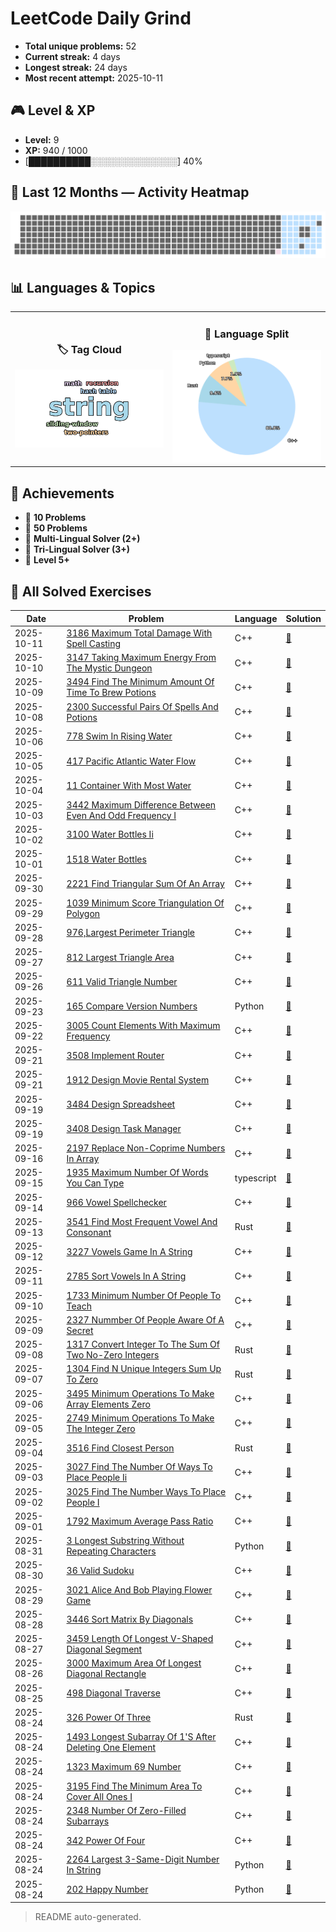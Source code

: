 # LeetCode Daily Grind

- **Total unique problems:** 52
- **Current streak:** 4 days
- **Longest streak:** 24 days
- **Most recent attempt:** 2025-10-11

## 🎮 Level & XP
- **Level:** 9  
- **XP:** 940 / 1000  
- [██████████░░░░░░░░░░░░░░] 40%


## 📆 Last 12 Months — Activity Heatmap
![Activity Heatmap](assets/heatmap.png)

## 📊 Languages & Topics

<table>
<tr>
<td width="50%" align="center">

### 🏷️ Tag Cloud
<img src="assets/tags_cloud.png" width="100%">

</td>
<td width="50%" align="center">

### 🧩 Language Split
<img src="assets/lang_pie.png" width="100%">

</td>
</tr>
</table>

## 🏅 Achievements
- 🥉 **10 Problems**
- 🥈 **50 Problems**
- 🧠 **Multi-Lingual Solver (2+)**
- 🧩 **Tri-Lingual Solver (3+)**
- 🚀 **Level 5+**


## 📜 All Solved Exercises
| Date | Problem | Language | Solution |
|------|---------|----------|----------|
| 2025-10-11 | [3186 Maximum Total Damage With Spell Casting](https://leetcode.com/problems/maximum-total-damage-with-spell-casting/) | C++ | [📄](cpp/3186.maximum_total_damage_with_spell_casting.cpp) |
| 2025-10-10 | [3147 Taking Maximum Energy From The Mystic Dungeon](https://leetcode.com/problems/taking-maximum-energy-from-the-mystic-dungeon/) | C++ | [📄](cpp/3147.taking_maximum_energy_From_the_mystic_dungeon.cpp) |
| 2025-10-09 | [3494 Find The Minimum Amount Of Time To Brew Potions](https://leetcode.com/problems/find-the-minimum-amount-of-time-to-brew-potions/) | C++ | [📄](cpp/3494.find_the_minimum_amount_of_time_to_brew_potions.cpp) |
| 2025-10-08 | [2300 Successful Pairs Of Spells And Potions](https://leetcode.com/problems/successful-pairs-of-spells-and-potions/) | C++ | [📄](cpp/2300.successful_pairs_of_spells_and_potions.cpp) |
| 2025-10-06 | [778 Swim In Rising Water](https://leetcode.com/problems/swim-in-rising-water/) | C++ | [📄](cpp/778.swim_in_rising_water.cpp) |
| 2025-10-05 | [417 Pacific Atlantic Water Flow](https://leetcode.com/problems/pacific-atlantic-water-flow/description) | C++ | [📄](cpp/417.pacific_atlantic_water_flow.cpp) |
| 2025-10-04 | [11 Container With Most Water](https://leetcode.com/problems/container-with-most-water/description) | C++ | [📄](cpp/11.container_with_most_water.cpp) |
| 2025-10-03 | [3442 Maximum Difference Between Even And Odd Frequency I](https://leetcode.com/problems/maximum-difference-between-even-and-odd-frequency-i/description) | C++ | [📄](cpp/3442.maximum_difference_between_even_and_odd_frequency_i.cpp) |
| 2025-10-02 | [3100 Water Bottles Ii](https://leetcode.com/problems/water-bottles-ii/description) | C++ | [📄](cpp/3100.water_bottles_ii.cpp) |
| 2025-10-01 | [1518 Water Bottles](https://leetcode.com/problems/water-bottles/description) | C++ | [📄](cpp/1518.water_bottles.cpp) |
| 2025-09-30 | [2221 Find Triangular Sum Of An Array](https://leetcode.com/problems/find-triangular-sum-of-an-array/description) | C++ | [📄](cpp/2221.find_triangular_sum_of_an_array.cpp) |
| 2025-09-29 | [1039 Minimum Score Triangulation Of Polygon](https://leetcode.com/problems/minimum-score-triangulation-of-polygon/description) | C++ | [📄](cpp/1039.minimum_score_triangulation_of_polygon.cpp) |
| 2025-09-28 | [976,Largest Perimeter Triangle](https://leetcode.com/problems/largest-perimeter-triangle/description) | C++ | [📄](cpp/976,largest_perimeter_triangle.cpp) |
| 2025-09-27 | [812 Largest Triangle Area](https://leetcode.com/problems/largest-triangle-area/description) | C++ | [📄](cpp/812.largest_triangle_area.cpp) |
| 2025-09-26 | [611 Valid Triangle Number](https://leetcode.com/problems/valid-triangle-number/description) | C++ | [📄](cpp/611.valid_triangle_number.cpp) |
| 2025-09-23 | [165 Compare Version Numbers](https://leetcode.com/problems/compare-version-numbers/description) | Python | [📄](py/165.compare_version_numbers.py) |
| 2025-09-22 | [3005 Count Elements With Maximum Frequency](https://leetcode.com/problems/count-elements-with-maximum-frequency/description) | C++ | [📄](cpp/3005.count_elements_with_maximum_frequency.cpp) |
| 2025-09-21 | [3508 Implement Router](https://leetcode.com/problems/implement-router/description) | C++ | [📄](cpp/3508.implement_router.cpp) |
| 2025-09-21 | [1912 Design Movie Rental System](https://leetcode.com/problems/implement-router/description) | C++ | [📄](cpp/1912.design_movie_rental_system.cpp) |
| 2025-09-19 | [3484 Design Spreadsheet](https://leetcode.com/problems/design-spreadsheet/description) | C++ | [📄](cpp/3484.design_spreadsheet.cpp) |
| 2025-09-19 | [3408 Design Task Manager](https://leetcode.com/problems/design-task-manager/description) | C++ | [📄](cpp/3408.design_task_manager.cpp) |
| 2025-09-16 | [2197 Replace Non-Coprime Numbers In Array](https://leetcode.com/problems/replace-non-coprime-numbers-in-array/description) | C++ | [📄](cpp/2197.replace_non-coprime_numbers_in_array.cpp) |
| 2025-09-15 | [1935 Maximum Number Of Words You Can Type](https://leetcode.com/problems/maximum-number-of-words-you-can-type/description) | typescript | [📄](typescript/1935.maximum_number_of_words_you_can_type.ts) |
| 2025-09-14 | [966 Vowel Spellchecker](https://leetcode.com/problems/vowel-spellchecker/description/) | C++ | [📄](cpp/966.vowel_spellchecker.cpp) |
| 2025-09-13 | [3541 Find Most Frequent Vowel And Consonant](https://leetcode.com/problems/find-most-frequent-vowel-and-consonant/description) | Rust | [📄](rust/3541.find_most_frequent_vowel_and_consonant.rs) |
| 2025-09-12 | [3227 Vowels Game In A String](https://leetcode.com/problems/vowels-game-in-a-string/description) | C++ | [📄](cpp/3227.vowels_game_in_a_string.cpp) |
| 2025-09-11 | [2785 Sort Vowels In A String](https://leetcode.com/problems/sort-vowels-in-a-string/description) | C++ | [📄](cpp/2785.sort_vowels_in_a_string.cpp) |
| 2025-09-10 | [1733 Minimum Number Of People To Teach](https://leetcode.com/problems/minimum-number-of-people-to-teach/description) | C++ | [📄](cpp/1733.minimum_number_of_people_to_teach.cpp) |
| 2025-09-09 | [2327 Nummber Of People Aware Of A Secret](https://leetcode.com/problems/number-of-people-aware-of-a-secret/description/) | C++ | [📄](cpp/2327.nummber_of_people_aware_of_a_secret.cpp) |
| 2025-09-08 | [1317 Convert Integer To The Sum Of Two No-Zero Integers](https://leetcode.com/problems/convert-integer-to-the-sum-of-two-no-zero-integers/description/) | Rust | [📄](rust/1317.convert_integer_to_the_sum_of_two_no-zero_integers.rs) |
| 2025-09-07 | [1304 Find N Unique Integers Sum Up To Zero](https://leetcode.com/problems/find-n-unique-integers-sum-up-to-zero/description) | Rust | [📄](rust/1304.find_n_unique_integers_sum_up_to_zero.rs) |
| 2025-09-06 | [3495 Minimum Operations To Make Array Elements Zero](https://leetcode.com/problems/minimum-operations-to-make-array-elements-zero/description) | C++ | [📄](cpp/3495.minimum_operations_to_make_array_elements_zero.cpp) |
| 2025-09-05 | [2749 Minimum Operations To Make The Integer Zero](https://leetcode.com/problems/minimum-operations-to-make-the-integer-zero/description/) | C++ | [📄](cpp/2749.minimum_operations_to_make_the_integer_zero.cpp) |
| 2025-09-04 | [3516 Find Closest Person](https://leetcode.com/problems/find-closest-person/description/) | Rust | [📄](rust/3516.find_closest_person.rs) |
| 2025-09-03 | [3027 Find The Number Of Ways To Place People Ii](https://leetcode.com/problems/find-the-number-of-ways-to-place-people-ii/description) | C++ | [📄](cpp/3027.find_the_number_of_ways_to_place_people_ii.cpp) |
| 2025-09-02 | [3025 Find The Number Ways To Place People I](https://leetcode.com/problems/find-the-number-of-ways-to-place-people-i/description) | C++ | [📄](cpp/3025.find_the_number_ways_to_place_people_i.cpp) |
| 2025-09-01 | [1792 Maximum Average Pass Ratio](https://leetcode.com/problems/maximum-average-pass-ratio/description) | C++ | [📄](cpp/1792.maximum_average_pass_ratio.cpp) |
| 2025-08-31 | [3 Longest Substring Without Repeating Characters](https://leetcode.com/problems/longest-substring-without-repeating-characters/description) | Python | [📄](py/3.longest_substring_without_repeating_characters.py) |
| 2025-08-30 | [36 Valid Sudoku](https://leetcode.com/problems/valid-sudoku/description/) | C++ | [📄](cpp/36.valid_sudoku.cpp) |
| 2025-08-29 | [3021 Alice And Bob Playing Flower Game](https://leetcode.com/problems/alice-and-bob-playing-flower-game/description/) | C++ | [📄](cpp/3021.alice_and_bob_playing_flower_game.cpp) |
| 2025-08-28 | [3446 Sort Matrix By Diagonals](https://leetcode.com/problems/sort-matrix-by-diagonals/description) | C++ | [📄](cpp/3446.sort_matrix_by_diagonals.cpp) |
| 2025-08-27 | [3459 Length Of Longest V-Shaped Diagonal Segment](https://leetcode.com/problems/length-of-longest-v-shaped-diagonal-segment/) | C++ | [📄](cpp/3459.length_of_longest_v-shaped_diagonal_segment.cpp) |
| 2025-08-26 | [3000 Maximum Area Of Longest Diagonal Rectangle](https://leetcode.com/problems/maximum-area-of-longest-diagonal-rectangle/description) | C++ | [📄](cpp/3000.maximum_area_of_longest_diagonal_rectangle.cpp) |
| 2025-08-25 | [498 Diagonal Traverse](https://leetcode.com/problems/diagonal-traverse/description) | C++ | [📄](cpp/498.diagonal_traverse.cpp) |
| 2025-08-24 | [326 Power Of Three](https://leetcode.com/problems/power-of-three/description/) | Rust | [📄](rust/326.power_of_three.rs) |
| 2025-08-24 | [1493 Longest Subarray Of 1'S After Deleting One Element](https://leetcode.com/problems/longest-subarray-of-1s-after-deleting-one-element/description) | C++ | [📄](cpp/1493.longest_subarray_of_1's_after_deleting_one_element.cpp) |
| 2025-08-24 | [1323 Maximum 69 Number](https://leetcode.com/problems/maximum-69-number/description) | C++ | [📄](cpp/1323.maximum_69_number.cpp) |
| 2025-08-24 | [3195 Find The Minimum Area To Cover All Ones I](https://leetcode.com/problems/find-the-minimum-area-to-cover-all-ones-I/description) | C++ | [📄](cpp/3195.find_the_minimum_area_to_cover_all_ones_I.cpp) |
| 2025-08-24 | [2348 Number Of Zero-Filled Subarrays](https://leetcode.com/problems/number-of-zero-filled-subarrays/description) | C++ | [📄](cpp/2348.number_of_zero-filled_subarrays.cpp) |
| 2025-08-24 | [342 Power Of Four](https://leetcode.com/problems/power-of-four/description) | C++ | [📄](cpp/342.power_of_four.cpp) |
| 2025-08-24 | [2264 Largest 3-Same-Digit Number In String](https://leetcode.com/problems/largest-3-same-digit-number-in-string/description/) | Python | [📄](py/2264.largest_3-same-digit_number_in_string.py) |
| 2025-08-24 | [202 Happy Number](https://leetcode.com/problems/happy-number/description/) | Python | [📄](py/202.happy_number.py) |



> README auto-generated.
